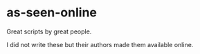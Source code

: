 as-seen-online
==============

Great scripts by great people.

I did not write these but their authors made them available online.
